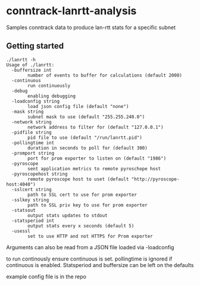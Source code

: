 # conntrack-lanrtt-analysis

Samples conntrack data to produce lan-rtt stats for a specific subnet

## Getting started

```
./lanrtt -h
Usage of ./lanrtt:
  -buffersize int
    	number of events to buffer for calculations (default 2000)
  -continuous
    	run continuously
  -debug
    	enabling debugging
  -loadconfig string
    	load json config file (default "none")
  -mask string
    	subnet mask to use (default "255.255.240.0")
  -network string
    	network address to filter for (default "127.0.0.1")
  -pidfile string
    	pid file to use (default "/run/lanrtt.pid")
  -pollingtime int
    	duration in seconds to poll for (default 300)
  -promport string
    	port for prom exporter to listen on (default "1986")
  -pyroscope
    	sent application metrics to remote pyroschope host
  -pyroscopehost string
    	remote pyroscope host to uset (default "http://pyroscope-host:4040")
  -sslcert string
    	path to SSL cert to use for prom exporter
  -sslkey string
    	path to SSL priv key to use for prom exporter
  -statsout
    	output stats updates to stdout
  -statsperiod int
    	output stats every x seconds (default 5)
  -usessl
    	set to use HTTP and not HTTPS for Prom exporter
```


Arguments can also be read from a JSON file loaded via -loadconfig

to run continously ensure continuous is set. pollingtime is ignored if continuous is enabled. Statsperiod and buffersize can be left on the defaults

example config file is in the repo


